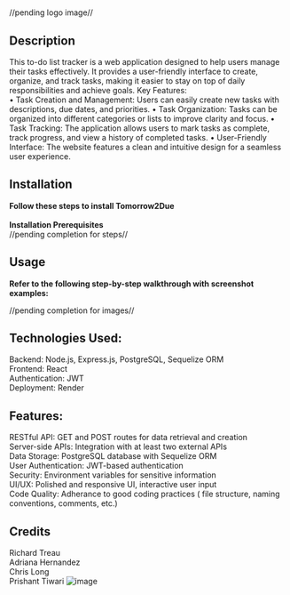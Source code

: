 # <Tomorrow2Due>
//pending logo image//
## Description

This to-do list tracker is a web application designed to help users manage their tasks effectively. It provides a user-friendly interface to create, organize, and track tasks, making it easier to stay on top of daily responsibilities and achieve goals.
Key Features: <br />
	• Task Creation and Management: Users can easily create new tasks with descriptions, due dates, and priorities.
	• Task Organization: Tasks can be organized into different categories or lists to improve clarity and focus.
	• Task Tracking: The application allows users to mark tasks as complete, track progress, and view a history of completed tasks.
	• User-Friendly Interface: The website features a clean and intuitive design for a seamless user experience.

## Installation

**Follow these steps to install Tomorrow2Due** <br />
<br />
**Installation Prerequisites** <br />
//pending completion for steps// <br />

## Usage

**Refer to the following step-by-step walkthrough with screenshot examples:**


//pending completion for images//

## Technologies Used:

Backend: Node.js, Express.js, PostgreSQL, Sequelize ORM <br />
Frontend: React <br />
Authentication: JWT <br />
Deployment: Render <br />

## Features:

RESTful API: GET and POST routes for data retrieval and creation <br />
Server-side APIs: Integration with at least two external APIs <br />
Data Storage: PostgreSQL database with Sequelize ORM <br />
User Authentication: JWT-based authentication <br />
Security: Environment variables for sensitive information <br />
UI/UX: Polished and responsive UI, interactive user input <br />
Code Quality: Adherance to good coding practices ( file structure, naming conventions, comments, etc.) <br />

## Credits

Richard Treau <br />
Adriana Hernandez <br />
Chris Long <br />
Prishant Tiwari 
![image](https://github.com/user-attachments/assets/d4421449-2c58-471d-8181-29aeb6208858)
